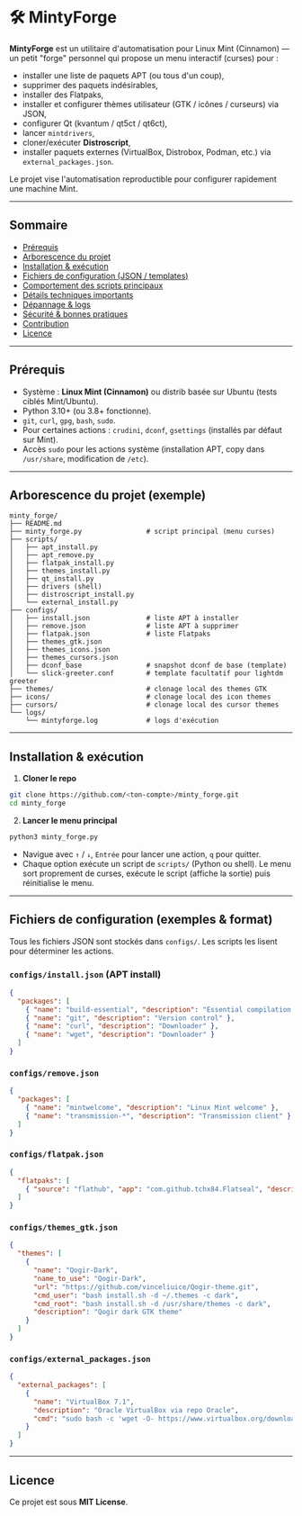 # 🛠️ MintyForge

**MintyForge** est un utilitaire d'automatisation pour Linux Mint (Cinnamon) — un petit "forge" personnel qui propose un menu interactif (curses) pour :

- installer une liste de paquets APT (ou tous d'un coup),
- supprimer des paquets indésirables,
- installer des Flatpaks,
- installer et configurer thèmes utilisateur (GTK / icônes / curseurs) via JSON,
- configurer Qt (kvantum / qt5ct / qt6ct),
- lancer `mintdrivers`,
- cloner/exécuter **Distroscript**,
- installer paquets externes (VirtualBox, Distrobox, Podman, etc.) via `external_packages.json`.

Le projet vise l'automatisation reproductible pour configurer rapidement une machine Mint.

---

## Sommaire

- [Prérequis](#prérequis)  
- [Arborescence du projet](#arborescence-du-projet)  
- [Installation & exécution](#installation--exécution)  
- [Fichiers de configuration (JSON / templates)](#fichiers-de-configuration-json--templates)  
- [Comportement des scripts principaux](#comportement-des-scripts-principaux)  
- [Détails techniques importants](#détails-techniques-importants)  
- [Dépannage & logs](#dépannage--logs)  
- [Sécurité & bonnes pratiques](#sécurité--bonnes-pratiques)  
- [Contribution](#contribution)  
- [Licence](#licence)

---

## Prérequis

- Système : **Linux Mint (Cinnamon)** ou distrib basée sur Ubuntu (tests ciblés Mint/Ubuntu).
- Python 3.10+ (ou 3.8+ fonctionne).
- `git`, `curl`, `gpg`, `bash`, `sudo`.
- Pour certaines actions : `crudini`, `dconf`, `gsettings` (installés par défaut sur Mint).
- Accès `sudo` pour les actions système (installation APT, copy dans `/usr/share`, modification de `/etc`).

---

## Arborescence du projet (exemple)

```
minty_forge/
├── README.md
├── minty_forge.py                # script principal (menu curses)
├── scripts/
│   ├── apt_install.py
│   ├── apt_remove.py
│   ├── flatpak_install.py
│   ├── themes_install.py
│   ├── qt_install.py
│   ├── drivers (shell)
│   ├── distroscript_install.py
│   └── external_install.py
├── configs/
│   ├── install.json              # liste APT à installer
│   ├── remove.json               # liste APT à supprimer
│   ├── flatpak.json              # liste Flatpaks
│   ├── themes_gtk.json
│   ├── themes_icons.json
│   ├── themes_cursors.json
│   ├── dconf_base                # snapshot dconf de base (template)
│   └── slick-greeter.conf        # template facultatif pour lightdm greeter
├── themes/                       # clonage local des themes GTK
├── icons/                        # clonage local des icon themes
├── cursors/                      # clonage local des cursor themes
└── logs/
    └── mintyforge.log            # logs d'exécution
```

---

## Installation & exécution

1. **Cloner le repo**

```bash
git clone https://github.com/<ton-compte>/minty_forge.git
cd minty_forge
```

2. **Lancer le menu principal**

```bash
python3 minty_forge.py
```

- Navigue avec `↑` / `↓`, `Entrée` pour lancer une action, `q` pour quitter.
- Chaque option exécute un script de `scripts/` (Python ou shell). Le menu sort proprement de curses, exécute le script (affiche la sortie) puis réinitialise le menu.

---

## Fichiers de configuration (exemples & format)

Tous les fichiers JSON sont stockés dans `configs/`. Les scripts les lisent pour déterminer les actions.

### `configs/install.json` (APT install)

```json
{
  "packages": [
    { "name": "build-essential", "description": "Essential compilation tools" },
    { "name": "git", "description": "Version control" },
    { "name": "curl", "description": "Downloader" },
    { "name": "wget", "description": "Downloader" }
  ]
}
```

### `configs/remove.json`

```json
{
  "packages": [
    { "name": "mintwelcome", "description": "Linux Mint welcome" },
    { "name": "transmission-*", "description": "Transmission client" }
  ]
}
```

### `configs/flatpak.json`

```json
{
  "flatpaks": [
    { "source": "flathub", "app": "com.github.tchx84.Flatseal", "description": "Permission manager" }
  ]
}
```

### `configs/themes_gtk.json`

```json
{
  "themes": [
    {
      "name": "Qogir-Dark",
      "name_to_use": "Qogir-Dark",
      "url": "https://github.com/vinceliuice/Qogir-theme.git",
      "cmd_user": "bash install.sh -d ~/.themes -c dark",
      "cmd_root": "bash install.sh -d /usr/share/themes -c dark",
      "description": "Qogir dark GTK theme"
    }
  ]
}
```

### `configs/external_packages.json`

```json
{
  "external_packages": [
    {
      "name": "VirtualBox 7.1",
      "description": "Oracle VirtualBox via repo Oracle",
      "cmd": "sudo bash -c 'wget -O- https://www.virtualbox.org/download/oracle_vbox_2016.asc | gpg --dearmor -o /usr/share/keyrings/oracle-virtualbox-2016.gpg && . /etc/os-release && CODENAME=${UBUNTU_CODENAME:-$VERSION_CODENAME} && echo "deb [arch=amd64 signed-by=/usr/share/keyrings/oracle-virtualbox-2016.gpg] http://download.virtualbox.org/virtualbox/debian ${CODENAME} contrib" > /etc/apt/sources.list.d/virtualbox.list && apt update && apt install -y virtualbox-7.1 && usermod -aG vboxusers $SUDO_USER'"
    }
  ]
}
```

---

## Licence

Ce projet est sous **MIT License**.